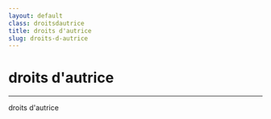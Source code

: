 ```yaml
---
layout: default
class: droitsdautrice
title: droits d'autrice
slug: droits-d-autrice
---
```


# droits d'autrice
---
droits d'autrice